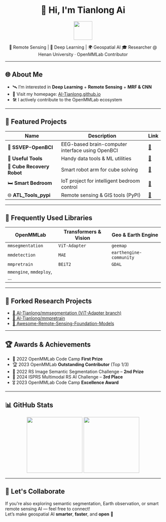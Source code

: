 <h1 align="center">👋 Hi, I'm Tianlong Ai</h1>
<p align="center">
  <img src="https://media.giphy.com/media/mGcNjsfWAjY5AEZNw6/giphy.gif" width="60">
</p>

<p align="center">
🚀 Remote Sensing | 🧠 Deep Learning | 🌍 Geospatial AI  
🎓 Researcher @ Henan University · OpenMMLab Contributor  
</p>

---

## 🌐 About Me

- 🛰 I’m interested in **Deep Learning** + **Remote Sensing** + **MRF & CNN**
- 🏡 Visit my homepage: [AI-Tianlong.github.io](https://AI-Tianlong.github.io)
- 🛠️ I actively contribute to the OpenMMLab ecosystem


---

## 🚀 Featured Projects

| Name | Description | Link |
|------|-------------|------|
| 🧠 **SSVEP-OpenBCI** | EEG-based brain-computer interface using OpenBCI | [🔗](https://github.com/AI-Tianlong/SSVEP-BCI-OpenBCI) |
| 🧰 **Useful Tools** | Handy data tools & ML utilities | [🔗](https://github.com/AI-Tianlong/Useful-Tools) |
| 🧊 **Cube Recovery Robot** | Smart robot arm for cube solving | [🔗](https://github.com/AI-Tianlong/Cube-Recovery-Robot) |
| 🛏️ **Smart Bedroom** | IoT project for intelligent bedroom control | [🔗](https://github.com/AI-Tianlong/Smart-Bedroom) |
| 🌐 **ATL_Tools_pypi** | Remote sensing & GIS tools (PyPI) | [🔗](https://github.com/AI-Tianlong/ATL_Tools_pypi) |

---

## 🧠 Frequently Used Libraries

| OpenMMLab | Transformers & Vision | Geo & Earth Engine |
|-----------|------------------------|--------------------|
| `mmsegmentation` | `ViT-Adapter` | `geemap` |
| `mmdetection` | `MAE` | `earthengine-community` |
| `mmpretrain` | `BEiT2` | `GDAL` |
| `mmengine`, `mmdeploy`, ... |  |  |

---

## 🧐 Forked Research Projects

- [📂 AI-Tianlong/mmsegmentation (ViT-Adapter branch)](https://github.com/AI-Tianlong/mmsegmentation/tree/AI-Tianlong/Vit-Adapter)  
- [📂 AI-Tianlong/mmpretrain](https://github.com/AI-Tianlong/mmpretrain)  
- [📂 Awesome-Remote-Sensing-Foundation-Models](https://github.com/Jack-bo1220/Awesome-Remote-Sensing-Foundation-Models)

---

## 🏆 Awards & Achievements

- 🥇 2022 OpenMMLab Code Camp **First Prize**  
- 🏆 2023 OpenMMLab **Outstanding Contributor** (Top 1/3)  
- 🥈 2022 RS Image Semantic Segmentation Challenge – **2nd Prize**  
- 🥉 2024 ISPRS Multimodal RS AI Challenge – **3rd Place**  
- 🎖️ 2023 OpenMMLab Code Camp **Excellence Award**

---

## 📊 GitHub Stats

<div align="center">
  <img src="https://github-readme-stats.vercel.app/api?username=AI-Tianlong&show_icons=true&theme=tokyonight" height="180"/>
  <img src="https://github-readme-stats.vercel.app/api/top-langs/?username=AI-Tianlong&layout=compact&theme=tokyonight" height="180"/>
</div>

---

## 🧩 Let's Collaborate

If you're also exploring semantic segmentation, Earth observation, or smart remote sensing AI — feel free to connect!  
Let’s make geospatial AI **smarter**, **faster**, and **open** 🚀  

